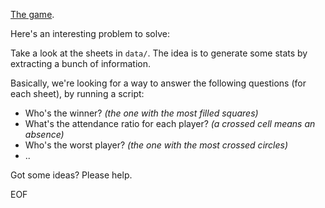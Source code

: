 [The game](https://en.wikipedia.org/wiki/Love_Letter_(card_game)).

Here's an interesting problem to solve:

Take a look at the sheets in `data/`. The idea is to generate some stats by extracting a bunch of information.

Basically, we're looking for a way to answer the following questions (for each sheet), by running a script:
- Who's the winner? *(the one with the most filled squares)*
- What's the attendance ratio for each player? *(a crossed cell means an absence)*
- Who's the worst player? *(the one with the most crossed circles)*
- ..

Got some ideas? Please help.

EOF
